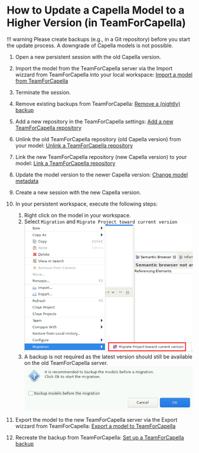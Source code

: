 <!--
 ~ SPDX-FileCopyrightText: Copyright DB Netz AG and the capella-collab-manager contributors
 ~ SPDX-License-Identifier: Apache-2.0
 -->

# How to Update a Capella Model to a Higher Version (in TeamForCapella)

<!-- prettier-ignore -->
!!! warning
    Please create backups (e.g., in a Git repository) before you start the update process.
    A downgrade of Capella models is not possible.

1. Open a new persistent session with the old Capella version.
1. Import the model from the TeamForCapella server via the Import wizzard from
   TeamForCapella into your local workspace:
   [Import a model from TeamForCapella](./import/import-from-t4c.md)
1. Terminate the session.
1. Remove existing backups from TeamForCapella:
   [Remove a (nightly) backup](../../../projects/models/backups/remove.md)
1. Add a new repository in the TeamForCapella settings:
   [Add a new TeamForCapella repository](./repository-management.md#add-a-new-teamforcapella-repository)
1. Unlink the old TeamForCapella repository (old Capella version) from your
   model:
   [Unlink a TeamForCapella repository](../../../projects/models/sources/t4c.md#unlink-a-teamforcapella-repository-from-a-project-model)
1. Link the new TeamForCapella repository (new Capella version) to your model:
   [Link a TeamForCapella repository](../../../projects/models/sources/t4c.md#link-a-teamforcapella-repository-to-a-project-model)
1. Update the model version to the newer Capella version:
   [Change model metadata](../../../projects/models/metadata.md)
1. Create a new session with the new Capella version.
1. In your persistent workspace, execute the following steps:
   <!-- prettier-ignore -->
    1. Right click on the model in your workspace.
    1. Select `Migration` and `Migrate Project toward current version`
       ![Migrate Capella model](./migrate-capella-model.png)
    1. A backup is not required as the latest version should still be available
       on the old TeamForCapella server.
       ![Disable backup option](./backup-migration.png)

1. Export the model to the new TeamForCapella server via the Export wizzard
   from TeamForCapella:
   [Export a model to TeamForCapella](./export/export-to-t4c.md)
1. Recreate the backup from TeamForCapella:
   [Set up a TeamForCapella backup](../../../projects/models/backups/setup.md)
